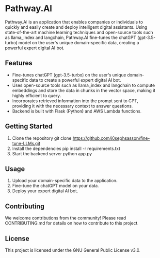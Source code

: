 # Pathway.AI

Pathway.AI is an application that enables companies or individuals to quickly and easily create and deploy intelligent digital assistants. Using state-of-the-art machine learning techniques and open-source tools such as llama_index and langchain, Pathway.AI fine-tunes the chatGPT (gpt-3.5-turbo) model on the user's unique domain-specific data, creating a powerful expert digital AI bot.

## Features

* Fine-tunes chatGPT (gpt-3.5-turbo) on the user's unique domain-specific data to create a powerful expert digital AI bot.
* Uses open-source tools such as llama_index and langchain to compute embeddings and store the data in chunks in the vector space, making it highly efficient to query.
* Incorporates retrieved information into the prompt sent to GPT, providing it with the necessary context to answer questions.
* Backend is built with Flask (Python) and AWS Lambda functions.

## Getting Started

1. Clone the repository git clone https://github.com/j0sephsasson/fine-tune-LLMs.git
2. Install the dependencies pip install -r requirements.txt
3. Start the backend server python app.py

## Usage

1. Upload your domain-specific data to the application.
2. Fine-tune the chatGPT model on your data.
3. Deploy your expert digital AI bot.


## Contributing

We welcome contributions from the community! Please read CONTRIBUTING.md for details on how to contribute to this project.

## License

This project is licensed under the GNU General Public License v3.0.